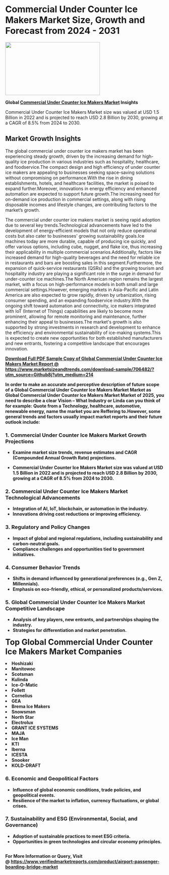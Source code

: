 <H1>Commercial Under Counter Ice Makers Market Size, Growth and Forecast from 2024 - 2031</H1><img class="aligncenter size-medium wp-image-584254" src="https://thirdeyenews.in/wp-content/uploads/2024/09/Global-Market-Research-300x168.jpeg" alt="" width="300" height="168" /><p><strong>Global&nbsp;<a href="https://www.marketsizeandtrends.com/download-sample/706482/?utm_source=Github8j?utm_medium=214">Commercial Under Counter Ice Makers Market</a> Insights</strong></p><p>Commercial Under Counter Ice Makers Market size was valued at USD 1.5 Billion in 2022 and is projected to reach USD 2.8 Billion by 2030, growing at a CAGR of 8.5% from 2024 to 2030.</p><p><h2>Market Growth Insights</h2> <p>The global commercial under counter ice makers market has been experiencing steady growth, driven by the increasing demand for high-quality ice production in various industries such as hospitality, healthcare, and foodservice.The compact design and high efficiency of under counter ice makers are appealing to businesses seeking space-saving solutions without compromising on performance.With the rise in dining establishments, hotels, and healthcare facilities, the market is poised to expand further.Moreover, innovations in energy efficiency and enhanced automation are expected to support future growth.The increasing need for on-demand ice production in commercial settings, along with rising disposable incomes and lifestyle changes, are contributing factors to the market’s growth.</p> <p><strong><a href="#"></a></strong></p> <p>The commercial under counter ice makers market is seeing rapid adoption due to several key trends.Technological advancements have led to the development of energy-efficient models that not only reduce operational costs but also cater to businesses' growing sustainability goals.Ice machines today are more durable, capable of producing ice quickly, and offer various options, including cube, nugget, and flake ice, thus increasing their applicability in multiple commercial scenarios.Additionally, factors like increased demand for high-quality beverages and the need for reliable ice in restaurants and bars are boosting sales in this segment.Furthermore, the expansion of quick-service restaurants (QSRs) and the growing tourism and hospitality industry are playing a significant role in the surge in demand for under-counter ice machines.The North American region remains the largest market, with a focus on high-performance models in both small and large commercial settings.However, emerging markets in Asia-Pacific and Latin America are also expected to grow rapidly, driven by urbanization, rising consumer spending, and an expanding foodservice industry.With the ongoing shift toward automation and connectivity, ice makers integrated with IoT (Internet of Things) capabilities are likely to become more prominent, allowing for remote monitoring and maintenance, further enhancing their appeal to businesses.The market's growth is also supported by strong investments in research and development to enhance the efficiency and environmental sustainability of ice-making systems.This is expected to create new opportunities for both established manufacturers and new entrants, fostering a competitive landscape that encourages innovation.<p><strong><a href="#"></p><p><span class=""><strong>Download Full PDF Sample Copy of Global Commercial Under Counter Ice Makers Market Report</strong> @ <a href="https://www.marketsizeandtrends.com/download-sample/706482/?utm_source=Github8j?utm_medium=214" target="_blank">https://www.marketsizeandtrends.com/download-sample/706482/?utm_source=Github8j?utm_medium=214</a></span></p><p>In order to make an accurate and perceptive description of future scope of a Global&nbsp;Commercial Under Counter Ice Makers Market Market as Global&nbsp;Commercial Under Counter Ice Makers Market Market of 2025, you need to describe a clear Vision &ndash; What Industry or Linda can you think of for example: Quote from a Technology, healthcare, automotive, renewable energy, name the market you are Reffering to.However, some general trends and factors usually impact market reports and their future outlook include:</p><h3>1.&nbsp;<strong>Commercial Under Counter Ice Makers Market Growth Projections</strong></h3><ul><li>Examine market size trends, revenue estimates and CAGR (Compounded Annual Growth Rate) projections.</li><li><p>Commercial Under Counter Ice Makers Market size was valued at USD 1.5 Billion in 2022 and is projected to reach USD 2.8 Billion by 2030, growing at a CAGR of 8.5% from 2024 to 2030.</p></li></ul><h3>2.&nbsp;<strong>Commercial Under Counter Ice Makers Market Technological Advancements</strong></h3><ul><li>Integration of AI, IoT, blockchain, or automation in the industry.</li><li>Innovations driving cost reductions or improving efficiency.</li></ul><h3>3.&nbsp;<strong>Regulatory and Policy Changes</strong></h3><ul><li>Impact of global and regional regulations, including sustainability and carbon-neutral goals.</li><li>Compliance challenges and opportunities tied to government initiatives.</li></ul><h3>4.&nbsp;<strong>Consumer Behavior Trends</strong></h3><ul><li>Shifts in demand influenced by generational preferences (e.g., Gen Z, Millennials).</li><li>Emphasis on eco-friendly, ethical, or personalized products/services.</li></ul><h3>5.&nbsp;<strong>Global Commercial Under Counter Ice Makers Market Competitive Landscape</strong></h3><ul><li>Analysis of key players, new entrants, and partnerships shaping the industry.</li><li>Strategies for differentiation and market penetration.</li></ul><p data-pm-slice="1 1 []"><span style="color: inherit; font-family: inherit; font-size: 25px;">Top Global Commercial Under Counter Ice Makers Market Companies</span></p><div class="" data-test-id=""><p><li>Hoshizaki</li><li> Manitowoc</li><li> Scotsman</li><li> Kulinda</li><li> Ice-O-Matic</li><li> Follett</li><li> Cornelius</li><li> GEA</li><li> Brema Ice Makers</li><li> Snowsman</li><li> North Star</li><li> Electrolux</li><li> GRANT ICE SYSTEMS</li><li> MAJA</li><li> Ice Man</li><li> KTI</li><li> Iberna</li><li> ICESTA</li><li> Snooker</li><li> KOLD-DRAFT</li></p></div><h3>6.&nbsp;<strong>Economic and Geopolitical Factors</strong></h3><ul><li>Influence of global economic conditions, trade policies, and geopolitical events.</li><li>Resilience of the market to inflation, currency fluctuations, or global crises.</li></ul><h3>7.&nbsp;<strong>Sustainability and ESG (Environmental, Social, and Governance)</strong></h3><ul><li>Adoption of sustainable practices to meet ESG criteria.</li><li>Opportunities in green technologies and circular economy principles.</li></ul><h2><strong style="font-size: 14px;">For More Information or Query, Visit @&nbsp;</strong><a style="background-color: #ffffff; font-size: 14px;" href="https://www.marketsizeandtrends.com/report/commercial-under-counter-ice-makers-market/" target="_blank">https://www.verifiedmarketreports.com/product/airport-passenger-boarding-bridge-market</a></h2>